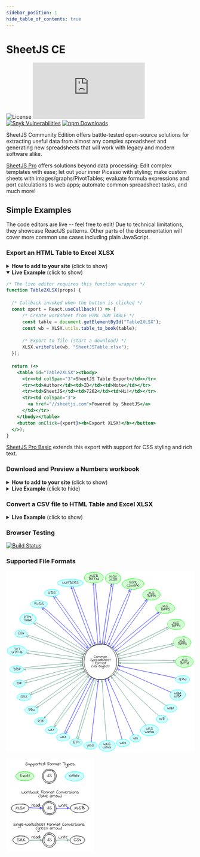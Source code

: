 ```yaml
---
sidebar_position: 1
hide_table_of_contents: true
---
```


# SheetJS CE

![License](https://img.shields.io/github/license/SheetJS/sheetjs)
[![Build Status](https://img.shields.io/github/workflow/status/sheetjs/sheetjs/Tests:%20node.js)](https://github.com/SheetJS/sheetjs/actions)
[![Snyk Vulnerabilities](https://img.shields.io/snyk/vulnerabilities/github/SheetJS/sheetjs)](https://snyk.io/test/github/SheetJS/sheetjs)
[![npm Downloads](https://img.shields.io/npm/dm/xlsx.svg)](https://npmjs.org/package/xlsx)

SheetJS Community Edition offers battle-tested open-source solutions for
extracting useful data from almost any complex spreadsheet and generating new
spreadsheets that will work with legacy and modern software alike.

[SheetJS Pro](https://sheetjs.com/pro) offers solutions beyond data processing:
Edit complex templates with ease; let out your inner Picasso with styling; make
custom sheets with images/graphs/PivotTables; evaluate formula expressions and
port calculations to web apps; automate common spreadsheet tasks, and much more!

## Simple Examples

The code editors are live -- feel free to edit!  Due to technical limitations,
they showcase ReactJS patterns.  Other parts of the documentation will cover
more common use cases including plain JavaScript.

### Export an HTML Table to Excel XLSX

<details><summary><b>How to add to your site</b> (click to show)</summary>

1) Make sure your table has an ID:

```html
<table id="TableToExport">
```

2) Include a reference to the SheetJS Library in your page:

```html
<script src="https://cdn.sheetjs.com/xlsx-latest/package/dist/xlsx.full.min.js"></script>
```

3) Add a button that users will click to generate an export

```html
<button id="sheetjsexport"><b>Export as XLSX</b></button>
```

4) Add an event handler for the `click` event to create a workbook and download:

```js
document.getElementById("sheetjsexport").addEventListener('click', function() {
  /* Create worksheet from HTML DOM TABLE */
  var wb = XLSX.utils.table_to_book(document.getElementById("TableToExport"));
  /* Export to file (start a download) */
  XLSX.writeFile(wb, "SheetJSTable.xlsx");
});
```

</details>

<details open><summary><b>Live Example</b> (click to show)</summary>

```jsx live
/* The live editor requires this function wrapper */
function Table2XLSX(props) {

  /* Callback invoked when the button is clicked */
  const xport = React.useCallback(() => {
      /* Create worksheet from HTML DOM TABLE */
      const table = document.getElementById("Table2XLSX");
      const wb = XLSX.utils.table_to_book(table);

      /* Export to file (start a download) */
      XLSX.writeFile(wb, "SheetJSTable.xlsx");
  });

  return (<>
    <table id="Table2XLSX"><tbody>
      <tr><td colSpan="3">SheetJS Table Export</td></tr>
      <tr><td>Author</td><td>ID</td><td>Note</td></tr>
      <tr><td>SheetJS</td><td>7262</td><td>Hi!</td></tr>
      <tr><td colSpan="3">
        <a href="//sheetjs.com">Powered by SheetJS</a>
      </td></tr>
    </tbody></table>
    <button onClick={xport}><b>Export XLSX!</b></button>
  </>);
}
```

<a href="https://sheetjs.com/pro">SheetJS Pro Basic</a> extends this export with
support for CSS styling and rich text.

</details>

### Download and Preview a Numbers workbook

<details><summary><b>How to add to your site</b> (click to show)</summary>

1) Create a container DIV for the table:

```html
<div id="TableContainer"></div>
```

2) Include a reference to the SheetJS Library in your page:

```html
<script src="https://cdn.sheetjs.com/xlsx-latest/package/dist/xlsx.full.min.js"></script>
```

3) Add a script block to download and update the page:

```html
<script>
(async() => {
  const f = await fetch(URL_TO_DOWNLOAD); // replace with the URL of the file
  const ab = await f.arrayBuffer();

  /* Parse file and get first worksheet */
  const wb = XLSX.read(ab);
  const ws = wb.Sheets[wb.SheetNames[0]];

  /* Generate HTML */
  var output = document.getElementById("TableContainer");
  output.innerHTML = XLSX.utils.sheet_to_html(ws);
})();
</script>
```

</details>

<details><summary><b>Live Example</b> (click to hide)</summary>

```jsx live
/* The live editor requires this function wrapper */
function Numbers2HTML(props) {
  const [html, setHTML] = React.useState("");

  /* Fetch and update HTML */
  React.useEffect(async() => {
    /* Fetch file */
    const f = await fetch("https://sheetjs.com/pres.numbers");
    const ab = await f.arrayBuffer();

    /* Parse file */
    const wb = XLSX.read(ab);
    const ws = wb.Sheets[wb.SheetNames[0]];

    /* Generate HTML */
    setHTML(XLSX.utils.sheet_to_html(ws));
  });

  return (<div dangerouslySetInnerHTML={{__html: html}}/>);
}
```

<a href="https://sheetjs.com/pro">SheetJS Pro Basic</a> extends this import with
support for CSS styling and rich text.

</details>

### Convert a CSV file to HTML Table and Excel XLSX

<details><summary><b>Live Example</b> (click to show)</summary>

```jsx live
/* The live editor requires this function wrapper */
function Tabeller(props) {

  /* Starting CSV data -- change data here */
  const csv = `\
This,is,a,Test
வணக்கம்,สวัสดี,你好,가지마
1,2,3,4`;

  /* Parse CSV into a workbook object */
  const wb = XLSX.read(csv, {type: "string"});

  /* Get the worksheet (default name "Sheet1") */
  const ws = wb.Sheets.Sheet1;

  /* Create HTML table */
  const id = "tabeller"; // HTML TABLE ID
  const __html = XLSX.utils.sheet_to_html(ws, { id });

  return (<>

    {/* Show HTML preview */}
    <div dangerouslySetInnerHTML={{__html}}/>

    {/* Export Button */}
    <button onClick={() => {

      /* Create worksheet from HTML DOM TABLE */
      const table = document.getElementById(id);
      const wb = XLSX.utils.table_to_book(table);

      /* Export to file (start a download) */
      XLSX.writeFile(wb, "SheetJSIntro.xlsx");
    }}>
      <b>Export XLSX!</b>
    </button>

  </>);

}
```

</details>


### Browser Testing

[![Build Status](https://saucelabs.com/browser-matrix/sheetjs.svg)](https://saucelabs.com/u/sheetjs)

### Supported File Formats

![circo graph of format support](./img/formats.png)

![graph legend](./img/legend.png)
